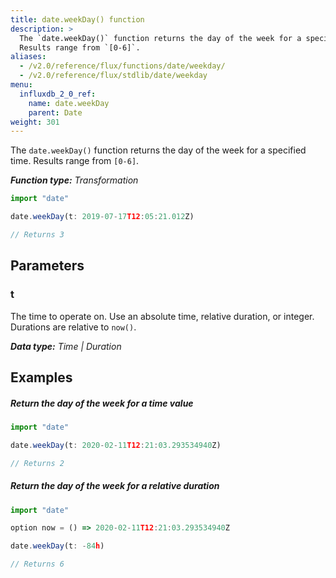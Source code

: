 ```yaml
---
title: date.weekDay() function
description: >
  The `date.weekDay()` function returns the day of the week for a specified time.
  Results range from `[0-6]`.
aliases:
  - /v2.0/reference/flux/functions/date/weekday/
  - /v2.0/reference/flux/stdlib/date/weekday
menu:
  influxdb_2_0_ref:
    name: date.weekDay
    parent: Date
weight: 301
---
```


The `date.weekDay()` function returns the day of the week for a specified time.
Results range from `[0-6]`.

_**Function type:** Transformation_  

```js
import "date"

date.weekDay(t: 2019-07-17T12:05:21.012Z)

// Returns 3
```

## Parameters

### t
The time to operate on.
Use an absolute time, relative duration, or integer.
Durations are relative to `now()`.

_**Data type:** Time | Duration_

## Examples

##### Return the day of the week for a time value
```js
import "date"

date.weekDay(t: 2020-02-11T12:21:03.293534940Z)

// Returns 2
```

##### Return the day of the week for a relative duration
```js
import "date"

option now = () => 2020-02-11T12:21:03.293534940Z

date.weekDay(t: -84h)

// Returns 6
```
